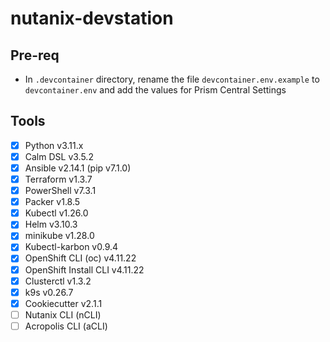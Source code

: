 # nutanix-devstation

## Pre-req

- In `.devcontainer` directory, rename the file `devcontainer.env.example` to `devcontainer.env` and add the values for Prism Central Settings

## Tools

- [x] Python v3.11.x
- [x] Calm DSL v3.5.2
- [x] Ansible v2.14.1 (pip v7.1.0)
- [x] Terraform v1.3.7
- [x] PowerShell v7.3.1
- [x] Packer v1.8.5
- [x] Kubectl v1.26.0
- [x] Helm v3.10.3
- [x] minikube v1.28.0
- [x] Kubectl-karbon v0.9.4
- [x] OpenShift CLI (oc) v4.11.22
- [x] OpenShift Install CLI v4.11.22
- [x] Clusterctl v1.3.2
- [x] k9s v0.26.7
- [x] Cookiecutter v2.1.1
- [ ] Nutanix CLI (nCLI)
- [ ] Acropolis CLI (aCLI)
